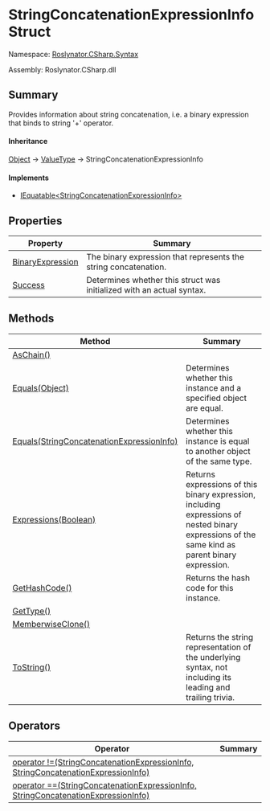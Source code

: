 # StringConcatenationExpressionInfo Struct

Namespace: [Roslynator.CSharp.Syntax](../README.md)

Assembly: Roslynator\.CSharp\.dll

## Summary

Provides information about string concatenation, i\.e\. a binary expression that binds to string '\+' operator\.

#### Inheritance

[Object](https://docs.microsoft.com/en-us/dotnet/api/system.object) &#x2192; [ValueType](https://docs.microsoft.com/en-us/dotnet/api/system.valuetype) &#x2192; StringConcatenationExpressionInfo

#### Implements

* [IEquatable\<StringConcatenationExpressionInfo>](https://docs.microsoft.com/en-us/dotnet/api/system.iequatable-1)

## Properties

| Property | Summary |
| -------- | ------- |
| [BinaryExpression](BinaryExpression/README.md) | The binary expression that represents the string concatenation\. |
| [Success](Success/README.md) | Determines whether this struct was initialized with an actual syntax\. |

## Methods

| Method | Summary |
| ------ | ------- |
| [AsChain()](AsChain/README.md) | |
| [Equals(Object)](Equals/README.md) | Determines whether this instance and a specified object are equal\. |
| [Equals(StringConcatenationExpressionInfo)](Equals/README.md) | Determines whether this instance is equal to another object of the same type\. |
| [Expressions(Boolean)](Expressions/README.md) | Returns expressions of this binary expression, including expressions of nested binary expressions of the same kind as parent binary expression\. |
| [GetHashCode()](GetHashCode/README.md) | Returns the hash code for this instance\. |
| [GetType()](https://docs.microsoft.com/en-us/dotnet/api/system.object.gettype) | |
| [MemberwiseClone()](https://docs.microsoft.com/en-us/dotnet/api/system.object.memberwiseclone) | |
| [ToString()](ToString/README.md) | Returns the string representation of the underlying syntax, not including its leading and trailing trivia\. |

## Operators

| Operator | Summary |
| -------- | ------- |
| [operator !=(StringConcatenationExpressionInfo, StringConcatenationExpressionInfo)](op_Inequality/README.md) | |
| [operator ==(StringConcatenationExpressionInfo, StringConcatenationExpressionInfo)](op_Equality/README.md) | |

